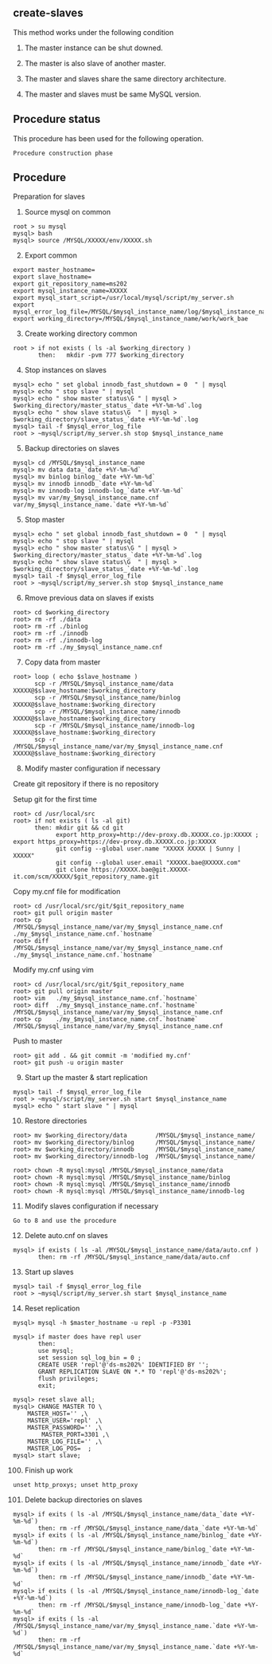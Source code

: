 ## create-slaves

This method works under the following condition

1. The master instance can be shut downed.

2. The master is also slave of another master.

3. The master and slaves share the same directory architecture.

4. The master and slaves must be same MySQL version.

## Procedure status
This procedure has been used for the following operation.
```
Procedure construction phase
```

## Procedure
Preparation for slaves
1. Source mysql on common
```
root > su mysql
mysql> bash
mysql> source /MYSQL/XXXXX/env/XXXXX.sh

```

2. Export common
```
export master_hostname=
export slave_hostname=
export git_repository_name=ms202
export mysql_instance_name=XXXXX
export mysql_start_script=/usr/local/mysql/script/my_server.sh
export mysql_error_log_file=/MYSQL/$mysql_instance_name/log/$mysql_instance_name.err
export working_directory=/MYSQL/$mysql_instance_name/work/work_bae
```

3. Create working directory common
```
root > if not exists ( ls -al $working_directory )
       then:   mkdir -pvm 777 $working_directory
```

4. Stop instances on slaves
```
mysql> echo " set global innodb_fast_shutdown = 0  " | mysql
mysql> echo " stop slave " | mysql
mysql> echo " show master status\G " | mysql > $working_directory/master_status_`date +%Y-%m-%d`.log
mysql> echo " show slave status\G  " | mysql > $working_directory/slave_status_`date +%Y-%m-%d`.log
mysql> tail -f $mysql_error_log_file
root > ~mysql/script/my_server.sh stop $mysql_instance_name
```

5. Backup directories on slaves
```
mysql> cd /MYSQL/$mysql_instance_name
mysql> mv data data_`date +%Y-%m-%d`
mysql> mv binlog binlog_`date +%Y-%m-%d`
mysql> mv innodb innodb_`date +%Y-%m-%d`
mysql> mv innodb-log innodb-log_`date +%Y-%m-%d`
mysql> mv var/my_$mysql_instance_name.cnf var/my_$mysql_instance_name.`date +%Y-%m-%d`
```

5. Stop master 
```
mysql> echo " set global innodb_fast_shutdown = 0  " | mysql
mysql> echo " stop slave " | mysql
mysql> echo " show master status\G " | mysql > $working_directory/master_status_`date +%Y-%m-%d`.log
mysql> echo " show slave status\G  " | mysql > $working_directory/slave_status_`date +%Y-%m-%d`.log
mysql> tail -f $mysql_error_log_file
root > ~mysql/script/my_server.sh stop $mysql_instance_name
```

6. Rmove previous data on slaves if exists
```
root> cd $working_directory
root> rm -rf ./data
root> rm -rf ./binlog
root> rm -rf ./innodb
root> rm -rf ./innodb-log
root> rm -rf ./my_$mysql_instance_name.cnf
```

7. Copy data from master
```
root> loop ( echo $slave_hostname ) 
      scp -r /MYSQL/$mysql_instance_name/data          XXXXX@$slave_hostname:$working_directory
      scp -r /MYSQL/$mysql_instance_name/binlog        XXXXX@$slave_hostname:$working_directory
      scp -r /MYSQL/$mysql_instance_name/innodb        XXXXX@$slave_hostname:$working_directory
      scp -r /MYSQL/$mysql_instance_name/innodb-log    XXXXX@$slave_hostname:$working_directory
      scp -r /MYSQL/$mysql_instance_name/var/my_$mysql_instance_name.cnf    XXXXX@$slave_hostname:$working_directory
```
8. Modify master configuration if necessary

Create git repository if there is no repository

Setup git for the first time
```
root> cd /usr/local/src
root> if not exists ( ls -al git) 
      then: mkdir git && cd git
            export http_proxy=http://dev-proxy.db.XXXXX.co.jp:XXXXX ; export https_proxy=https://dev-proxy.db.XXXXX.co.jp:XXXXX
            git config --global user.name "XXXXX XXXXX | Sunny | XXXXX"
            git config --global user.email "XXXXX.bae@XXXXX.com"
            git clone https://XXXXX.bae@git.XXXXX-it.com/scm/XXXXX/$git_repository_name.git
```

Copy  my.cnf file for modification
```
root> cd /usr/local/src/git/$git_repository_name
root> git pull origin master
root> cp    /MYSQL/$mysql_instance_name/var/my_$mysql_instance_name.cnf   ./my_$mysql_instance_name.cnf.`hostname`
root> diff  /MYSQL/$mysql_instance_name/var/my_$mysql_instance_name.cnf   ./my_$mysql_instance_name.cnf.`hostname`
```

Modify my.cnf using vim 
```
root> cd /usr/local/src/git/$git_repository_name
root> git pull origin master
root> vim   ./my_$mysql_instance_name.cnf.`hostname`
root> diff  ./my_$mysql_instance_name.cnf.`hostname`     /MYSQL/$mysql_instance_name/var/my_$mysql_instance_name.cnf
root> cp    ./my_$mysql_instance_name.cnf.`hostname`     /MYSQL/$mysql_instance_name/var/my_$mysql_instance_name.cnf
```

Push to master
```
root> git add . && git commit -m 'modified my.cnf'
root> git push -u origin master
```

9. Start up the master & start replication
```
mysql> tail -f $mysql_error_log_file
root > ~mysql/script/my_server.sh start $mysql_instance_name
mysql> echo " start slave " | mysql
```

10. Restore directories
```
root> mv $working_directory/data        /MYSQL/$mysql_instance_name/
root> mv $working_directory/binlog      /MYSQL/$mysql_instance_name/
root> mv $working_directory/innodb      /MYSQL/$mysql_instance_name/
root> mv $working_directory/innodb-log  /MYSQL/$mysql_instance_name/

root> chown -R mysql:mysql /MYSQL/$mysql_instance_name/data
root> chown -R mysql:mysql /MYSQL/$mysql_instance_name/binlog
root> chown -R mysql:mysql /MYSQL/$mysql_instance_name/innodb
root> chown -R mysql:mysql /MYSQL/$mysql_instance_name/innodb-log
```

11. Modify slaves configuration if necessary
```
Go to 8 and use the procedure 
```

12. Delete auto.cnf on slaves
```
mysql> if exists ( ls -al /MYSQL/$mysql_instance_name/data/auto.cnf )
       then: rm -rf /MYSQL/$mysql_instance_name/data/auto.cnf
```

13. Start up slaves
```
mysql> tail -f $mysql_error_log_file
root > ~mysql/script/my_server.sh start $mysql_instance_name
```

14. Reset replication
```
mysql> mysql -h $master_hostname -u repl -p -P3301

mysql> if master does have repl user
       then: 
       use mysql;
       set session sql_log_bin = 0 ;
       CREATE USER 'repl'@'ds-ms202%' IDENTIFIED BY '';
       GRANT REPLICATION SLAVE ON *.* TO 'repl'@'ds-ms202%';
       flush privileges;
       exit;

mysql> reset slave all;
mysql> CHANGE MASTER TO \
	MASTER_HOST='' ,\
	MASTER_USER='repl' ,\
	MASTER_PASSWORD='' ,\
        MASTER_PORT=3301 ,\
	MASTER_LOG_FILE='' ,\
	MASTER_LOG_POS=  ;
mysql> start slave;
```

100. Finish up work
```
unset http_proxys; unset http_proxy
```

101. Delete backup directories on slaves
```
mysql> if exits ( ls -al /MYSQL/$mysql_instance_name/data_`date +%Y-%m-%d`)
       then: rm -rf /MYSQL/$mysql_instance_name/data_`date +%Y-%m-%d`
mysql> if exits ( ls -al /MYSQL/$mysql_instance_name/binlog_`date +%Y-%m-%d`)
       then: rm -rf /MYSQL/$mysql_instance_name/binlog_`date +%Y-%m-%d`
mysql> if exits ( ls -al /MYSQL/$mysql_instance_name/innodb_`date +%Y-%m-%d`)
       then: rm -rf /MYSQL/$mysql_instance_name/innodb_`date +%Y-%m-%d`
mysql> if exits ( ls -al /MYSQL/$mysql_instance_name/innodb-log_`date +%Y-%m-%d`)
       then: rm -rf /MYSQL/$mysql_instance_name/innodb-log_`date +%Y-%m-%d`
mysql> if exits ( ls -al /MYSQL/$mysql_instance_name/var/my_$mysql_instance_name.`date +%Y-%m-%d`)
       then: rm -rf /MYSQL/$mysql_instance_name/var/my_$mysql_instance_name.`date +%Y-%m-%d`
```














